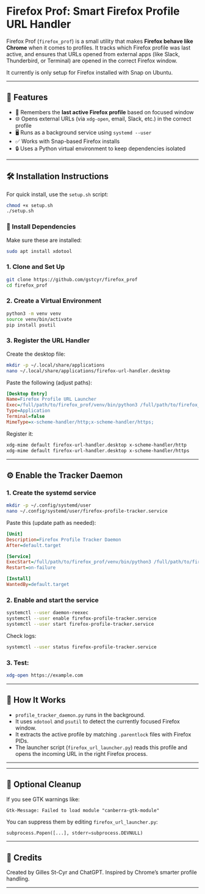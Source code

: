 # Firefox Prof: Smart Firefox Profile URL Handler

Firefox Prof (`firefox_prof`) is a small utility that makes **Firefox behave like Chrome** when it comes to profiles. It tracks which Firefox profile was last active, and ensures that URLs opened from external apps (like Slack, Thunderbird, or Terminal) are opened in the correct Firefox window.

It currently is only setup for Firefox installed with Snap on Ubuntu.

---

## 🚀 Features

- 📌 Remembers the **last active Firefox profile** based on focused window
- 🌐 Opens external URLs (via `xdg-open`, email, Slack, etc.) in the correct profile
- 🖥️ Runs as a background service using `systemd --user`
- ✅ Works with Snap-based Firefox installs
- 🔒 Uses a Python virtual environment to keep dependencies isolated

---

## 🛠️ Installation Instructions

For quick install, use the `setup.sh` script:

```bash
chmod +x setup.sh
./setup.sh
```


### 🐧 Install Dependencies

Make sure these are installed:

```bash
sudo apt install xdotool
```

### 1. Clone and Set Up

```bash
git clone https://github.com/gstcyr/firefox_prof
cd firefox_prof
```

### 2. Create a Virtual Environment

```bash
python3 -m venv venv
source venv/bin/activate
pip install psutil
```

### 3. Register the URL Handler

Create the desktop file:

```bash
mkdir -p ~/.local/share/applications
nano ~/.local/share/applications/firefox-url-handler.desktop
```

Paste the following (adjust paths):

```ini
[Desktop Entry]
Name=Firefox Profile URL Launcher
Exec=/full/path/to/firefox_prof/venv/bin/python3 /full/path/to/firefox_prof/firefox_url_launcher.py %u
Type=Application
Terminal=false
MimeType=x-scheme-handler/http;x-scheme-handler/https;
```

Register it:

```bash
xdg-mime default firefox-url-handler.desktop x-scheme-handler/http
xdg-mime default firefox-url-handler.desktop x-scheme-handler/https
```

---

## ⚙️ Enable the Tracker Daemon

### 1. Create the systemd service

```bash
mkdir -p ~/.config/systemd/user
nano ~/.config/systemd/user/firefox-profile-tracker.service
```

Paste this (update path as needed):

```ini
[Unit]
Description=Firefox Profile Tracker Daemon
After=default.target

[Service]
ExecStart=/full/path/to/firefox_prof/venv/bin/python3 /full/path/to/firefox_prof/profile_tracker_daemon.py
Restart=on-failure

[Install]
WantedBy=default.target
```

### 2. Enable and start the service

```bash
systemctl --user daemon-reexec
systemctl --user enable firefox-profile-tracker.service
systemctl --user start firefox-profile-tracker.service
```

Check logs:
```bash
systemctl --user status firefox-profile-tracker.service
```

### 3. Test:

```bash
xdg-open https://example.com
```

---

## 🧪 How It Works

- `profile_tracker_daemon.py` runs in the background.
- It uses `xdotool` and `psutil` to detect the currently focused Firefox window.
- It extracts the active profile by matching `.parentlock` files with Firefox PIDs.
- The launcher script (`firefox_url_launcher.py`) reads this profile and opens the incoming URL in the right Firefox process.

---


---

## 🧹 Optional Cleanup

If you see GTK warnings like:

```
Gtk-Message: Failed to load module "canberra-gtk-module"
```

You can suppress them by editing `firefox_url_launcher.py`:

```python
subprocess.Popen([...], stderr=subprocess.DEVNULL)
```

---

## 🙌 Credits

Created by Gilles St-Cyr and ChatGPT. Inspired by Chrome’s smarter profile handling.

---